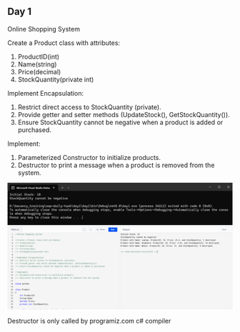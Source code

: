 ## Day 1
Online Shopping System

Create a Product class with attributes:
1. ProductID(int)
2. Name(string)
3. Price(decimal)
4. StockQuantity(private int)

Implement Encapsulation:
1. Restrict direct access to StockQuantity (private).
2. Provide getter and setter methods (UpdateStock(), GetStockQuantity()).
3. Ensure StockQuantity cannot be negative when a product is added or purchased.

Implement:
1. Parameterized Constructor to initialize products.
2. Destructor to print a message when a product is removed from the system.

![day1_1](/img/day1_1.png)
![day1_2](/img/day1_2.png)

Destructor is only called by programiz.com c# compiler
